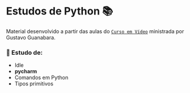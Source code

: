 # Estudos de Python 📚

Material desenvolvido a partir das aulas do <a href="https://www.youtube.com/playlist?list=PLvE-ZAFRgX8hnECDn1v9HNTI71veL3oW0" target="_blank">`Curso em Vídeo`</a> ministrada por Gustavo Guanabara.


### 📌 Estudo de:
- Idle
- <b>pycharm</b>
- Comandos em Python
- Tipos primitivos
